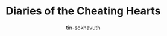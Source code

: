 ---
title: Diaries of the Cheating Hearts
categories: ['Chinese']
thumb: 'https://img.youtube.com/vi/QyEolaneuhQ/maxresdefault.jpg'
pudate: 2024-06-06T01:51:47
videos: 2024-06-06-01-50-40
author: tin-sokhavuth
---